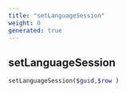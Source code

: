 ```yaml
---
title: "setLanguageSession"
weight: 0
generated: true
---
```


## setLanguageSession



```php
setLanguageSession($guid,$row )
```





